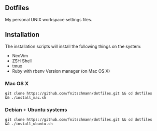 ## Dotfiles

My personal UNIX workspace settings files.

## Installation

The installation scripts will install the following things on the system:

* NeoVim 
* ZSH Shell
* tmux
* Ruby with rbenv Version manager (on Mac OS X)

### Mac OS X

```
git clone https://github.com/fnitschmann/dotfiles.git && cd dotfiles && ./install_mac.sh
```

### Debian + Ubuntu systems

```
git clone https://github.com/fnitschmann/dotfiles.git && cd dotfiles && ./install_ubuntu.sh
```
